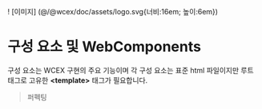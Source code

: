 <!--DESC: {icon:{name:"explore"},id:6} -->

! [이미지] (@/@wcex/doc/assets/logo.svg{너비:16em; 높이:6em})

# 구성 요소 및 WebComponents

구성 요소는 WCEX 구현의 주요 기능이며 각 구성 요소는 표준 html 파일이지만 루트 태그로 고유한 **\<template\>** 태그가 필요합니다.

> 퍼펙팅
